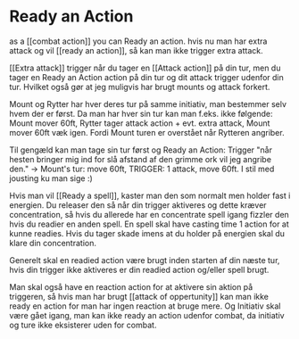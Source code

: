 # Ready an Action
as a [[combat action]] you can Ready an action.
hvis nu man har extra attack og vil [[ready an action]], så kan man ikke trigger extra attack.

[[Extra attack]] trigger når du tager en [[Attack action]] på din tur, men du tager en Ready an Action action på din tur og dit attack trigger udenfor din tur.
Hvilket også gør at jeg muligvis har brugt mounts og attack forkert. 

Mount og Rytter har hver deres tur på samme initiativ, man bestemmer selv hvem der er først. Da man har hver sin tur kan man f.eks. ikke følgende: Mount mover 60ft, Rytter tager attack action + evt. extra attack, Mount mover 60ft væk igen. Fordi Mount turen er overstået når Rytteren angriber.

Til gengæld kan man tage sin tur først og Ready an Action: Trigger "når hesten bringer mig ind for slå afstand af den grimme ork vil jeg angribe den." -> Mount's tur: move 60ft, TRIGGER: 1 attack, move 60ft. I stil med jousting ku man sige :) 

Hvis man vil [[Ready a spell]], kaster man den som normalt men holder fast i energien. Du releaser den så når din trigger aktiveres og dette kræver concentration, så hvis du allerede har en concentrate spell igang fizzler den hvis du readier en anden spell. En spell skal have casting time 1 action for at kunne readies. Hvis du tager skade imens at du holder på energien skal du klare din concentration. 

Generelt skal en readied action være brugt inden starten af din næste tur, hvis din trigger ikke aktiveres er din readied action og/eller spell brugt. 

Man skal også have en reaction action for at aktivere sin aktion på triggeren, så hvis man har brugt [[attack of oppertunity]] kan man ikke ready en action for man har ingen reaction at bruge mere. Og Initiativ skal være gået igang, man kan ikke ready an action udenfor combat, da initiativ og ture ikke eksisterer uden for combat.